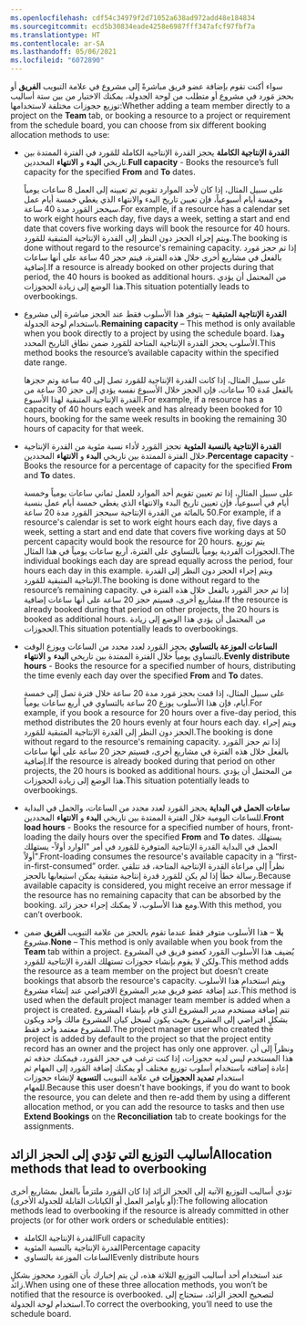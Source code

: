 ```yaml
---
ms.openlocfilehash: cdf54c34979f2d71052a638ad972add48e184834
ms.sourcegitcommit: ecd5b30834eade4258e6987fff347afcf97fbf7a
ms.translationtype: HT
ms.contentlocale: ar-SA
ms.lasthandoff: 05/06/2021
ms.locfileid: "6072890"
---
```

<span data-ttu-id="275fc-101">سواء أكنت تقوم بإضافة عضو فريق مباشرةً إلى مشروع في علامة التبويب **الفريق** أو بحجز مَورد في مشروع أو متطلب من لوحة الجدولة، يمكنك الاختيار من بين ستة ‏‫أساليب توزيع حجوزات‬ مختلفة لاستخدامها:</span><span class="sxs-lookup"><span data-stu-id="275fc-101">Whether adding a team member directly to a project on the **Team** tab, or booking a resource to a project or requirement from the schedule board, you can choose from six different booking allocation methods to use:</span></span> 

- <span data-ttu-id="275fc-102">**القدرة الإنتاجية الكاملة** يحجز القدرة الإنتاجية الكاملة للمَورد في الفترة الممتدة بين تاريخي **البدء** و **الانتهاء** المحددين.</span><span class="sxs-lookup"><span data-stu-id="275fc-102">**Full capacity** - Books the resource’s full capacity for the specified **From** and **To** dates.</span></span> 
    
    <span data-ttu-id="275fc-103">على سبيل المثال، إذا كان لأحد الموارد تقويم تم تعيينه إلى العمل 8 ساعات يومياً وخمسة أيام أسبوعياً، فإن تعيين تاريخ البدء والانتهاء الذي يغطي خمسة أيام عمل سيحجز المَورد مدة 40 ساعة.</span><span class="sxs-lookup"><span data-stu-id="275fc-103">For example, if a resource has a calendar set to work eight hours each day, five days a week, setting a start and end date that covers five working days will book the resource for 40 hours.</span></span> <span data-ttu-id="275fc-104">ويتم إجراء الحجز دون النظر إلى القدرة الإنتاجية المتبقية للمَورد.</span><span class="sxs-lookup"><span data-stu-id="275fc-104">The booking is done without regard to the resource's remaining capacity.</span></span> <span data-ttu-id="275fc-105">إذا تم حجز مَورد بالفعل في مشاريع أخرى خلال هذه الفترة، فيتم حجز 40 ساعة على أنها ساعات إضافية.</span><span class="sxs-lookup"><span data-stu-id="275fc-105">If a resource is already booked on other projects during that period, the 40 hours is booked as additional hours.</span></span> <span data-ttu-id="275fc-106">من المحتمل أن يؤدي هذا الوضع إلى زيادة الحجوزات.</span><span class="sxs-lookup"><span data-stu-id="275fc-106">This situation potentially leads to overbookings.</span></span>
- <span data-ttu-id="275fc-107">**القدرة الإنتاجية المتبقية** – يتوفر هذا الأسلوب فقط عند الحجز مباشرة إلى مشروع باستخدام لوحة الجدولة.</span><span class="sxs-lookup"><span data-stu-id="275fc-107">**Remaining capacity** – This method is only available when you book directly to a project by using the schedule board.</span></span> <span data-ttu-id="275fc-108">وهذا الأسلوب يحجز القدرة الإنتاجية المتاحة للمَورد ضمن نطاق التاريخ المحدد.</span><span class="sxs-lookup"><span data-stu-id="275fc-108">This method books the resource’s available capacity within the specified date range.</span></span> 

    <span data-ttu-id="275fc-109">على سبيل المثال، إذا كانت القدرة الإنتاجية للمَورد تصل إلى 40 ساعة وتم حجزها بالفعل مُدة 10 ساعات، فإن الحجز خلال الأسبوع نفسه يؤدي إلى حجز 30 ساعة من القدرة الإنتاجية المتبقية لهذا الأسبوع.</span><span class="sxs-lookup"><span data-stu-id="275fc-109">For example, if a resource has a capacity of 40 hours each week and has already been booked for 10 hours, booking for the same week results in booking the remaining 30 hours of capacity for that week.</span></span>
- <span data-ttu-id="275fc-110">**القدرة الإنتاجية بالنسبة المئوية** تحجز المَورد لأداء نسبة مئوية من القدرة الإنتاجية خلال الفترة الممتدة بين تاريخي **البدء** و **الانتهاء** المحددين.</span><span class="sxs-lookup"><span data-stu-id="275fc-110">**Percentage capacity** - Books the resource for a percentage of capacity for the specified **From** and **To** dates.</span></span> 
    
    <span data-ttu-id="275fc-111">على سبيل المثال، إذا تم تعيين تقويم أحد الموارد للعمل ثماني ساعات يومياً وخمسة أيام في أسبوعياً، فإن تعيين تاريخ البدء والانتهاء الذي يغطي خمسة أيام عمل بنسبة 50 بالمائة من القدرة الإنتاجية سيحجز المَورد مدة 20 ساعة.</span><span class="sxs-lookup"><span data-stu-id="275fc-111">For example, if a resource's calendar is set to work eight hours each day, five days a week, setting a start and end date that covers five working days at 50 percent capacity would book the resource for 20 hours.</span></span> <span data-ttu-id="275fc-112">يتم توزيع الحجوزات الفردية يومياً بالتساوي على الفترة، أربع ساعات يومياً في هذا المثال.</span><span class="sxs-lookup"><span data-stu-id="275fc-112">The individual bookings each day are spread equally across the period, four hours each day in this example.</span></span> <span data-ttu-id="275fc-113">ويتم إجراء الحجز دون النظر إلى القدرة الإنتاجية المتبقية للمَورد.</span><span class="sxs-lookup"><span data-stu-id="275fc-113">The booking is done without regard to the resource’s remaining capacity.</span></span> <span data-ttu-id="275fc-114">إذا تم حجز المَورد بالفعل خلال هذه الفترة في مشاريع أخرى، فسيتم حجز 20 ساعة على أنها ساعات إضافية.</span><span class="sxs-lookup"><span data-stu-id="275fc-114">If the resource is already booked during that period on other projects, the 20 hours is booked as additional hours.</span></span> <span data-ttu-id="275fc-115">من المحتمل أن يؤدي هذا الوضع إلى زيادة الحجوزات.</span><span class="sxs-lookup"><span data-stu-id="275fc-115">This situation potentially leads to overbookings.</span></span>
- <span data-ttu-id="275fc-116">**الساعات الموزعة بالتساوي** يحجز المَورد لعدد محدد من الساعات ويوزع الوقت بالتساوي يومياً خلال الفترة الممتدة بين تاريخي **البدء** و **الانتهاء**.</span><span class="sxs-lookup"><span data-stu-id="275fc-116">**Evenly distribute hours** - Books the resource for a specified number of hours, distributing the time evenly each day over the specified **From** and **To** dates.</span></span> 

    <span data-ttu-id="275fc-117">على سبيل المثال، إذا قمت بحجز مَورد مدة 20 ساعة خلال فترة تصل إلى خمسة أيام، فإن هذا الأسلوب يوزع 20 ساعة بالتساوي في أربع ساعات يومياً.</span><span class="sxs-lookup"><span data-stu-id="275fc-117">For example, if you book a resource for 20 hours over a five-day period, this method distributes the 20 hours evenly at four hours each day.</span></span> <span data-ttu-id="275fc-118">ويتم إجراء الحجز دون النظر إلى القدرة الإنتاجية المتبقية للمَورد.</span><span class="sxs-lookup"><span data-stu-id="275fc-118">The booking is done without regard to the resource's remaining capacity.</span></span> <span data-ttu-id="275fc-119">إذا تم حجز المَورد بالفعل خلال هذه الفترة في مشاريع أخرى، فسيتم حجز 20 ساعة على أنها ساعات إضافية.</span><span class="sxs-lookup"><span data-stu-id="275fc-119">If the resource is already booked during that period on other projects, the 20 hours is booked as additional hours.</span></span> <span data-ttu-id="275fc-120">من المحتمل أن يؤدي هذا الوضع إلى زيادة الحجوزات.</span><span class="sxs-lookup"><span data-stu-id="275fc-120">This situation potentially leads to overbookings.</span></span>
- <span data-ttu-id="275fc-121">**ساعات الحمل في البداية‬** يحجز المَورد لعدد محدد من الساعات، والحمل في البداية للساعات اليومية خلال الفترة الممتدة بين تاريخي **البدء** و **الانتهاء** المحددين.</span><span class="sxs-lookup"><span data-stu-id="275fc-121">**Front load hours** - Books the resource for a specified number of hours, front-loading the daily hours over the specified **From** and **To** dates.</span></span> <span data-ttu-id="275fc-122">يستهلك الحمل في البداية القدرة الإنتاجية المتوفرة للمَورد في أمر "الوارد أولاً- يستهلك أولاً".</span><span class="sxs-lookup"><span data-stu-id="275fc-122">Front-loading consumes the resource's available capacity in a “first-in-first-consumed” order.</span></span> <span data-ttu-id="275fc-123">نظراً إلى مراعاة القدرة الإنتاجية المتاحة، قد تتلقي رسالة خطأ إذا لم يكن للمَورد قدرة إنتاجية متبقية يمكن استيعابها بالحجز.</span><span class="sxs-lookup"><span data-stu-id="275fc-123">Because available capacity is considered, you might receive an error message if the resource has no remaining capacity that can be absorbed by the booking.</span></span> <span data-ttu-id="275fc-124">ومع هذا الأسلوب، لا يمكنك إجراء حجز زائد.</span><span class="sxs-lookup"><span data-stu-id="275fc-124">With this method, you can’t overbook.</span></span>
- <span data-ttu-id="275fc-125">**بلا** – هذا الأسلوب متوفر فقط عندما تقوم بالحجز من علامة التبويب **الفريق** ضمن مشروع.</span><span class="sxs-lookup"><span data-stu-id="275fc-125">**None** – This method is only available when you book from the **Team** tab within a project.</span></span> <span data-ttu-id="275fc-126">يُضيف هذا الأسلوب المَورد كعضو فريق في المشروع ولكن لا يقوم بإنشاء حجوزات تستهلك القدرة الإنتاجية للمَورد.</span><span class="sxs-lookup"><span data-stu-id="275fc-126">This method adds the resource as a team member on the project but doesn’t create bookings that absorb the resource's capacity.</span></span> <span data-ttu-id="275fc-127">ويتم استخدام هذا الأسلوب عند إضافة عضو فريق مدير المشروع الافتراضي عند إنشاء مشروع.</span><span class="sxs-lookup"><span data-stu-id="275fc-127">This method is used when the default project manager team member is added when a project is created.</span></span> <span data-ttu-id="275fc-128">تتم إضافة مستخدم مدير المشروع الذي قام بإنشاء المشروع بشكلٍ افتراضي إلى المشروع بحيث يكون لسجل كيان المشروع مالك واحد ويكون للمشروع معتمد واحد فقط.</span><span class="sxs-lookup"><span data-stu-id="275fc-128">The project manager user who created the project is added by default to the project so that the project entity record has an owner and the project has only one approver.</span></span> <span data-ttu-id="275fc-129">ونظراً إلى أن هذا المستخدم ليس لديه حجوزات، إذا كنت ترغب في حجز المَورد، فيمكنك حذفه ثم إعادة إضافته باستخدام أسلوب توزيع مختلف أو يمكنك إضافة المَورد إلى المهام ثم استخدام **تمديد الحجوزات** في علامة التبويب **التسوية** لإنشاء حجوزات للمهام.</span><span class="sxs-lookup"><span data-stu-id="275fc-129">Because this user doesn't have bookings, if you do want to book the resource, you can delete and then re-add them by using a different allocation method, or you can add the resource to tasks and then use **Extend Bookings** on the **Reconciliation** tab to create bookings for the assignments.</span></span>

## <a name="allocation-methods-that-lead-to-overbooking"></a><span data-ttu-id="275fc-130">أساليب التوزيع التي تؤدي إلى الحجز الزائد</span><span class="sxs-lookup"><span data-stu-id="275fc-130">Allocation methods that lead to overbooking</span></span>
<span data-ttu-id="275fc-131">تؤدي أساليب التوزيع الآتية إلى الحجز الزائد إذا كان المَورد ملتزماً بالفعل بمشاريع أخرى (أو بأوامر العمل أو الكيانات القابلة للجدولة الأخرى):</span><span class="sxs-lookup"><span data-stu-id="275fc-131">The following allocation methods lead to overbooking if the resource is already committed in other projects (or for other work orders or schedulable entities):</span></span>

- <span data-ttu-id="275fc-132">القدرة الإنتاجية الكاملة</span><span class="sxs-lookup"><span data-stu-id="275fc-132">Full capacity</span></span>
- <span data-ttu-id="275fc-133">القدرة الإنتاجية بالنسبة المئوية</span><span class="sxs-lookup"><span data-stu-id="275fc-133">Percentage capacity</span></span>
- <span data-ttu-id="275fc-134">الساعات الموزعة بالتساوي</span><span class="sxs-lookup"><span data-stu-id="275fc-134">Evenly distribute hours</span></span>

<span data-ttu-id="275fc-135">عند استخدام أحد أساليب التوزيع الثلاثة هذه، لن يتم إخبارك بأن المَورد محجوز بشكلٍ زائد.</span><span class="sxs-lookup"><span data-stu-id="275fc-135">When using one of these three allocation methods, you won’t be notified that the resource is overbooked.</span></span> <span data-ttu-id="275fc-136">لتصحيح الحجز الزائد، ستحتاج إلى استخدام لوحة الجدولة.</span><span class="sxs-lookup"><span data-stu-id="275fc-136">To correct the overbooking, you’ll need to use the schedule board.</span></span>

